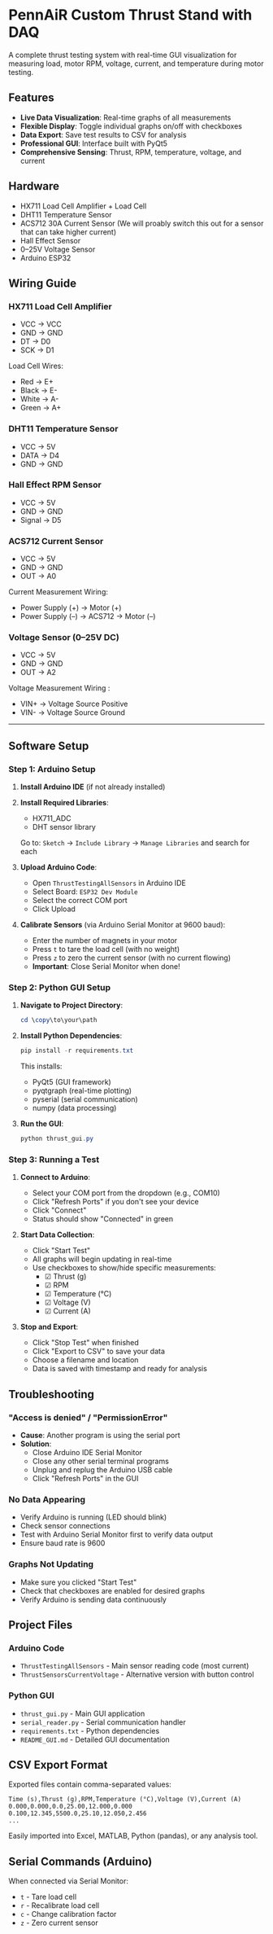 # PennAiR Custom Thrust Stand with DAQ

A complete thrust testing system with real-time GUI visualization for measuring load, motor RPM, voltage, current, and temperature during motor testing.

## Features

- **Live Data Visualization**: Real-time graphs of all measurements
- **Flexible Display**: Toggle individual graphs on/off with checkboxes
- **Data Export**: Save test results to CSV for analysis
- **Professional GUI**: Interface built with PyQt5
- **Comprehensive Sensing**: Thrust, RPM, temperature, voltage, and current

## Hardware
* HX711 Load Cell Amplifier + Load Cell
* DHT11 Temperature Sensor
* ACS712 30A Current Sensor (We will proably switch this out for a sensor that can take higher current)
* Hall Effect Sensor
* 0–25V Voltage Sensor
* Arduino ESP32

## Wiring Guide

### HX711 Load Cell Amplifier
* VCC -> VCC
* GND -> GND
* DT -> D0
* SCK -> D1

Load Cell Wires:
* Red -> E+
* Black -> E-
* White -> A-
* Green -> A+

### DHT11 Temperature Sensor
* VCC -> 5V
* DATA -> D4
* GND -> GND

### Hall Effect RPM Sensor
* VCC -> 5V
* GND -> GND
* Signal -> D5

### ACS712 Current Sensor
* VCC -> 5V
* GND -> GND
* OUT -> A0

Current Measurement Wiring:
* Power Supply (+) -> Motor (+)
* Power Supply (–) -> ACS712 -> Motor (–)

### Voltage Sensor (0–25V DC)
* VCC -> 5V
* GND -> GND
* OUT -> A2

Voltage Measurement Wiring :
* VIN+ -> Voltage Source Positive
* VIN- -> Voltage Source Ground

---

## Software Setup

### Step 1: Arduino Setup

1. **Install Arduino IDE** (if not already installed)
2. **Install Required Libraries**:
   - HX711_ADC
   - DHT sensor library
   
   Go to: `Sketch` → `Include Library` → `Manage Libraries` and search for each

3. **Upload Arduino Code**:
   - Open `ThrustTestingAllSensors` in Arduino IDE
   - Select Board: `ESP32 Dev Module`
   - Select the correct COM port
   - Click Upload

4. **Calibrate Sensors** (via Arduino Serial Monitor at 9600 baud):
   - Enter the number of magnets in your motor
   - Press `t` to tare the load cell (with no weight)
   - Press `z` to zero the current sensor (with no current flowing)
   - **Important**: Close Serial Monitor when done!

### Step 2: Python GUI Setup

1. **Navigate to Project Directory**:
   ```powershell
   cd \copy\to\your\path
   ```

2. **Install Python Dependencies**:
   ```powershell
   pip install -r requirements.txt
   ```
   
   This installs:
   - PyQt5 (GUI framework)
   - pyqtgraph (real-time plotting)
   - pyserial (serial communication)
   - numpy (data processing)

3. **Run the GUI**:
   ```powershell
   python thrust_gui.py
   ```

### Step 3: Running a Test

1. **Connect to Arduino**:
   - Select your COM port from the dropdown (e.g., COM10)
   - Click "Refresh Ports" if you don't see your device
   - Click "Connect"
   - Status should show "Connected" in green

2. **Start Data Collection**:
   - Click "Start Test"
   - All graphs will begin updating in real-time
   - Use checkboxes to show/hide specific measurements:
     - ☑ Thrust (g)
     - ☑ RPM
     - ☑ Temperature (°C)
     - ☑ Voltage (V)
     - ☑ Current (A)

3. **Stop and Export**:
   - Click "Stop Test" when finished
   - Click "Export to CSV" to save your data
   - Choose a filename and location
   - Data is saved with timestamp and ready for analysis

## Troubleshooting

### "Access is denied" / "PermissionError"
- **Cause**: Another program is using the serial port
- **Solution**: 
  - Close Arduino IDE Serial Monitor
  - Close any other serial terminal programs
  - Unplug and replug the Arduino USB cable
  - Click "Refresh Ports" in the GUI

### No Data Appearing
- Verify Arduino is running (LED should blink)
- Check sensor connections
- Test with Arduino Serial Monitor first to verify data output
- Ensure baud rate is 9600

### Graphs Not Updating
- Make sure you clicked "Start Test"
- Check that checkboxes are enabled for desired graphs
- Verify Arduino is sending data continuously

## Project Files

### Arduino Code
- `ThrustTestingAllSensors` - Main sensor reading code (most current)
- `ThrustSensorsCurrentVoltage` - Alternative version with button control

### Python GUI
- `thrust_gui.py` - Main GUI application
- `serial_reader.py` - Serial communication handler
- `requirements.txt` - Python dependencies
- `README_GUI.md` - Detailed GUI documentation

## CSV Export Format

Exported files contain comma-separated values:
```csv
Time (s),Thrust (g),RPM,Temperature (°C),Voltage (V),Current (A)
0.000,0.000,0.0,25.00,12.000,0.000
0.100,12.345,5500.0,25.10,12.050,2.456
...
```

Easily imported into Excel, MATLAB, Python (pandas), or any analysis tool.

## Serial Commands (Arduino)

When connected via Serial Monitor:
- `t` - Tare load cell
- `r` - Recalibrate load cell
- `c` - Change calibration factor
- `z` - Zero current sensor
